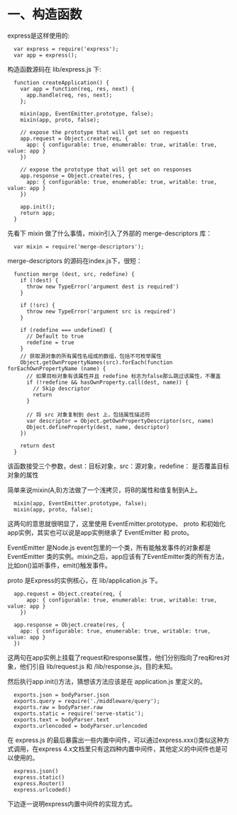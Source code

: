 
# 一、构造函数

express是这样使用的:

```
  var express = require('express');
  var app = express();
```
构造函数源码在 lib/express.js 下:

```
  function createApplication() {
    var app = function(req, res, next) {
      app.handle(req, res, next);
    };

    mixin(app, EventEmitter.prototype, false);
    mixin(app, proto, false);

    // expose the prototype that will get set on requests
    app.request = Object.create(req, {
      app: { configurable: true, enumerable: true, writable: true, value: app }
    })

    // expose the prototype that will get set on responses
    app.response = Object.create(res, {
      app: { configurable: true, enumerable: true, writable: true, value: app }
    })

    app.init();
    return app;
  }

```
先看下 mixin 做了什么事情，mixin引入了外部的 merge-descriptors 库：
```
  var mixin = require('merge-descriptors');
```
merge-descriptors 的源码在index.js下，很短：

```
  function merge (dest, src, redefine) {
    if (!dest) {
      throw new TypeError('argument dest is required')
    }

    if (!src) {
      throw new TypeError('argument src is required')
    }

    if (redefine === undefined) {
      // Default to true
      redefine = true
    }
    // 获取源对象的所有属性名组成的数组，包括不可枚举属性
    Object.getOwnPropertyNames(src).forEach(function forEachOwnPropertyName (name) {
      // 如果目标对象有该属性并且 redefine 标志为false那么跳过该属性，不覆盖
      if (!redefine && hasOwnProperty.call(dest, name)) {
        // Skip descriptor
        return
      }

      // 将 src 对象复制到 dest 上，包括属性描述符
      var descriptor = Object.getOwnPropertyDescriptor(src, name)
      Object.defineProperty(dest, name, descriptor)
    })

    return dest
  }
```
该函数接受三个参数，dest：目标对象，src：源对象，redefine： 是否覆盖目标对象的属性

简单来说mixin(A,B)方法做了一个浅拷贝，将B的属性和值复制到A上。

```
  mixin(app, EventEmitter.prototype, false);
  mixin(app, proto, false);
```
这两句的意思就很明显了，这里使用 EventEmitter.prototype、 proto 和初始化app实例，其实也可以说是app实例继承了 EventEmitter 和 proto。

EventEmitter 是Node.js event包里的一个类，所有能触发事件的对象都是EventEmitter 类的实例。mixin之后，app应该有了EventEmitter类的所有方法，比如on()监听事件，emit()触发事件。

proto 是Express的实例核心，在 lib/application.js 下。

```
  app.request = Object.create(req, {
      app: { configurable: true, enumerable: true, writable: true, value: app }
    })

  app.response = Object.create(res, {
    app: { configurable: true, enumerable: true, writable: true, value: app }
  })
```
这两句在app实例上挂载了request和response属性，他们分别指向了req和res对象，他们引自 lib/request.js 和 /lib/response.js，目的未知。

然后执行app.init()方法，猜想该方法应该是在 application.js 里定义的。

```
  exports.json = bodyParser.json
  exports.query = require('./middleware/query');
  exports.raw = bodyParser.raw
  exports.static = require('serve-static');
  exports.text = bodyParser.text
  exports.urlencoded = bodyParser.urlencoded
```
在 express.js 的最后暴露出一些内置中间件，可以通过express.xxx()类似这种方式调用，在express 4.x文档里只有这四种内置中间件，其他定义的中间件也是可以使用的。
```
  express.json()
  express.static()
  express.Router()
  express.urlcoded()
``` 
下边逐一说明express内置中间件的实现方式。


